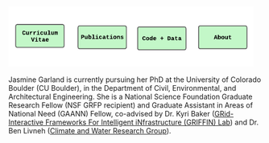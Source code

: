 
<a href="https://jasminegarland.github.io/cv/"><img src="/images/cv_icon.png" alt="drawing" height="120"/></a><a href="https://jasminegarland.github.io/pubs/"><img src="/images/pub_icon.png" alt="drawing" height="120"/></a><a href="https://jasminegarland.github.io/code/"><img src="/images/codedata_icon.png" alt="drawing" height="120"/></a><a href="https://jasminegarland.github.io/about/"><img src="/images/about_icon.png" alt="drawing" height="120"/></a>


Jasmine Garland is currently pursuing her PhD at the University of Colorado Boulder (CU Boulder), in the Department of Civil, Environmental, and Architectural Engineering. She is a National Science Foundation Graduate Research Fellow (NSF GRFP recipient) and Graduate Assistant in Areas of National Need (GAANN) Fellow,  co-advised by Dr. Kyri Baker ([GRid-Interactive Frameworks For Intelligent iNfrastructure (GRIFFIN) Lab](http://www.kyrib.com)) and Dr. Ben Livneh ([Climate and Water Research Group](https://ciresgroups.colorado.edu/livneh/)). 
